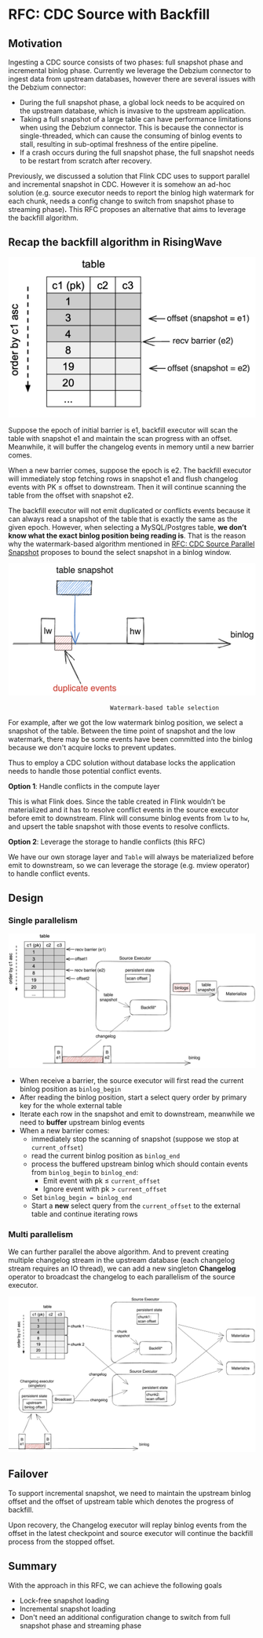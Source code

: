 # RFC: CDC Source with Backfill

## Motivation

Ingesting a CDC source consists of two phases: full snapshot phase and incremental binlog phase. Currently we leverage the Debzium connector to ingest data from upstream databases, however there are several issues with the Debzium connector:

- During the full snapshot phase, a global lock needs to be acquired on the upstream database, which is invasive to the upstream application.
- Taking a full snapshot of a large table can have performance limitations when using the Debzium connector. This is because the connector is single-threaded, which can cause the consuming of binlog events to stall, resulting in sub-optimal freshness of the entire pipeline.
- If a crash occurs during the full snapshot phase, the full snapshot needs to be restart from scratch after recovery.

Previously, we discussed a solution that Flink CDC uses to support parallel and incremental snapshot in CDC. However it is somehow an ad-hoc solution (e.g. source executor needs to report the binlog high watermark for each chunk, needs a config change to switch from snapshot phase to streaming phase)**.** This RFC proposes an alternative that aims to leverage the backfill algorithm.

## Recap the backfill algorithm in RisingWave

![Untitled](images/0062-cdc-with-backfill/table.png)

Suppose the epoch of initial barrier is e1, backfill executor will scan the table with snapshot e1 and maintain the scan progress with an offset. Meanwhile, it will buffer the changelog events in memory until a new barrier comes.

When a new barrier comes, suppose the epoch is e2. The backfill executor will immediately stop fetching rows in snapshot e1 and flush changelog events with PK ≤ offset to downstream. Then it will continue scanning the table from the offset with snapshot e2.

The backfill executor will not emit duplicated or conflicts events because it can always read a snapshot of the table that is exactly the same as the given epoch. However, when selecting a MySQL/Postgres table, **we don’t know what the exact binlog position being reading is**. That is the reason why the watermark-based algorithm mentioned in [RFC: CDC Source Parallel Snapshot](https://www.notion.so/RFC-CDC-Source-Parallel-Snapshot-a6ee43baf7834f328c01e624391568a7?pvs=21) proposes to bound the select snapshot in a binlog window.

![Watermark-based table selection](images/0062-cdc-with-backfill/snapshot-window.png)

                                 Watermark-based table selection

For example, after we got the low watermark binlog position, we select a snapshot of the table. Between the time point of snapshot and the low watermark, there may be some events have been committed into the binlog because we don't acquire locks to prevent updates.

Thus to employ a CDC solution without database locks the application needs to handle those potential conflict events.

**Option 1**: Handle conflicts in the compute layer

This is what Flink does. Since the table created in Flink wouldn’t be materialized and it has to resolve conflict events in the source executor before emit to downstream. Flink will consume binlog events from `lw` to `hw`, and upsert the table snapshot with those events to resolve conflicts.

**Option 2**: Leverage the storage to handle conflicts (this RFC)

We have our own storage layer and `Table` will always be materialized before emit to downstream, so we can leverage the storage (e.g. mview operator) to handle conflict events.

## Design

### Single parallelism

![Single Parallelism](images/0062-cdc-with-backfill/single-parallel.png)

- When receive a barrier, the source executor will first read the current binlog position as `binlog_begin`
- After reading the binlog position, start a select query order by primary key for the whole external table
- Iterate each row in the snapshot and emit to downstream, meanwhile we need to **buffer** upstream binlog events
- When a new barrier comes:
  - immediately stop the scanning of snapshot (suppose we stop at `current_offset`)
  - read the current binlog position as `binlog_end`
  - process the buffered upstream binlog which should contain events from `binlog_begin` to `binlog_end`:
    - Emit event with pk ≤ `current_offset`
    - Ignore event with pk > `current_offset`
  - Set `binlog_begin = binlog_end`
  - Start a **new** select query from the `current_offset` to the external table and continue iterating rows

### Multi parallelism

We can further parallel the above algorithm. And to prevent creating multiple changelog stream in the upstream database (each changelog stream requires an IO thread), we can add a new singleton **Changelog** operator to broadcast the changelog to each parallelism of the source executor.

![Multi Parallelism](images/0062-cdc-with-backfill/multi-parallel.png)

## Failover

To support incremental snapshot, we need to maintain the upstream binlog offset and the offset of upstream table which denotes the progress of backfill.

Upon recovery, the Changelog executor will replay binlog events from the offset in the latest checkpoint and source executor will continue the backfill process from the stopped offset.

## Summary

With the approach in this RFC, we can achieve the following goals

- Lock-free snapshot loading
- Incremental snapshot loading
- Don't need an additional configuration change to switch from full snapshot phase and streaming phase
